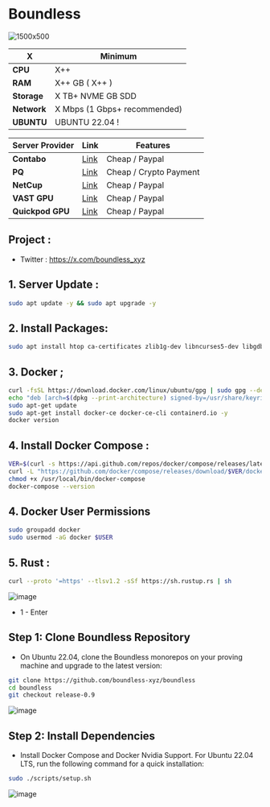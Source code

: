 # Boundless

![1500x500](https://github.com/user-attachments/assets/b95f0be0-3e34-417b-9a3a-38990964a91f)

| X        | Minimum              |
|------------------|----------------------------|
| **CPU**          | X++ |
| **RAM**          | X++ GB ( X++ )                    |
| **Storage**      | X TB+ NVME GB SDD                   |
| **Network**      | X Mbps (1 Gbps+ recommended) |
| **UBUNTU**      | UBUNTU 22.04 ! |


| Server Provider        | Link              | Features |
|------------------|----------------------------|----------------------------|
| **Contabo**          | [Link](https://www.dpbolvw.net/click-101330552-12454592)                     | Cheap / Paypal  |
| **PQ**      | [Link](https://pq.hosting/?from=627713)                  | Cheap / Crypto Payment |
| **NetCup**          | [Link](https://www.netcup.com/en/?ref=261820) | Cheap / Paypal |
| **VAST GPU**          | [Link](https://cloud.vast.ai/?ref_id=228932) | Cheap / Paypal |
| **Quickpod GPU**          | [Link](https://console.quickpod.io?affiliate=f26ea1e1-e0d8-4bbc-9e7f-5b03dddde481) | Cheap / Paypal |

## Project : 
- Twitter : https://x.com/boundless_xyz

## 1. Server Update : 

```bash
sudo apt update -y && sudo apt upgrade -y
```
## 2. Install Packages:

```bash
sudo apt install htop ca-certificates zlib1g-dev libncurses5-dev libgdbm-dev libnss3-dev tmux iptables curl nvme-cli git wget make jq libleveldb-dev build-essential pkg-config ncdu tar clang bsdmainutils lsb-release libssl-dev libreadline-dev libffi-dev jq gcc screen file unzip lz4 -y
```

## 3. Docker ; 

```bash
curl -fsSL https://download.docker.com/linux/ubuntu/gpg | sudo gpg --dearmor -o /usr/share/keyrings/docker-archive-keyring.gpg
echo "deb [arch=$(dpkg --print-architecture) signed-by=/usr/share/keyrings/docker-archive-keyring.gpg] https://download.docker.com/linux/ubuntu $(lsb_release -cs) stable" | sudo tee /etc/apt/sources.list.d/docker.list > /dev/null
sudo apt-get update
sudo apt-get install docker-ce docker-ce-cli containerd.io -y
docker version
```

## 4. Install Docker Compose : 

```bash
VER=$(curl -s https://api.github.com/repos/docker/compose/releases/latest | grep tag_name | cut -d '"' -f 4)
curl -L "https://github.com/docker/compose/releases/download/$VER/docker-compose-$(uname -s)-$(uname -m)" -o /usr/local/bin/docker-compose
chmod +x /usr/local/bin/docker-compose
docker-compose --version
```

## 4. Docker User Permissions

```bash
sudo groupadd docker
sudo usermod -aG docker $USER
```

## 5. Rust : 
```bash
curl --proto '=https' --tlsv1.2 -sSf https://sh.rustup.rs | sh
```

![image](https://github.com/user-attachments/assets/0efae43c-b5ba-488c-9f3e-de0aa12698f4)


- 1 - Enter

## Step 1: Clone Boundless Repository

- On Ubuntu 22.04, clone the Boundless monorepos on your proving machine and upgrade to the latest version:

```bash
git clone https://github.com/boundless-xyz/boundless
cd boundless
git checkout release-0.9
```

![image](https://github.com/user-attachments/assets/6159be8a-5cae-42a2-8e7c-d5735c59b38d)


## Step 2: Install Dependencies

- Install Docker Compose and Docker Nvidia Support. For Ubuntu 22.04 LTS, run the following command for a quick installation:

```bash
sudo ./scripts/setup.sh
```
![image](https://github.com/user-attachments/assets/f45981cc-18ad-4439-b14d-e811d3745249)

